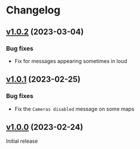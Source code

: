 # Changelog

## [v1.0.2](https://github.com/SgtAlexis/SgtBain/releases/tag/v1.0.2) (2023-03-04)

### Bug fixes
- Fix for messages appearing sometimes in loud

## [v1.0.1](https://github.com/SgtAlexis/SgtBain/releases/tag/v1.0.1) (2023-02-25)

### Bug fixes
- Fix the `Cameras disabled` message on some maps

## [v1.0.0](https://github.com/SgtAlexis/SgtBain/releases/tag/v1.0.0) (2023-02-24)
Initial release